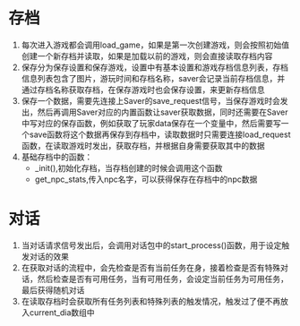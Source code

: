 # 存档

1. 每次进入游戏都会调用load_game，如果是第一次创建游戏，则会按照初始值创建一个新存档并读取，如果是加载以前的游戏，则会直接读取存档内容
2. 保存分为保存设置和保存游戏，设置中有基本设置和游戏存档信息列表，存档信息列表包含了图片，游玩时间和存档名称，saver会记录当前存档信息，并通过存档名称获取存档，在保存游戏时也会保存设置，来更新存档信息
3. 保存一个数据，需要先连接上Saver的save_request信号，当保存游戏时会发出，然后再调用Saver对应的内置函数让saver获取数据，同时还需要在Saver中写对应的保存函数，例如获取了玩家data保存在一个变量中，然后需要写一个save函数将这个数据再保存到存档中，读取数据时只需要连接load_request函数，在读取游戏时发出，获取存档，并根据自身需要获取其中的数据
4. 基础存档中的函数：
   * _init(),初始化存档，当存档创建的时候会调用这个函数
   * get_npc_stats,传入npc名字，可以获得保存在存档中的npc数据

# 对话

1. 当对话请求信号发出后，会调用对话包中的start_process()函数，用于设定触发对话的效果
2. 在获取对话的流程中，会先检查是否有当前任务在身，接着检查是否有特殊对话，然后检查是否有可用任务，当有可用任务，会设定当前任务为可用任务，最后获得随机对话
3. 在读取存档时会获取所有任务列表和特殊列表的触发情况，触发过了便不再放入current_dia数组中